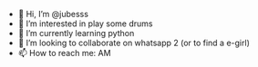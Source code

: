 - 👋 Hi, I’m @jubesss
- 👀 I’m interested in play some drums
- 🌱 I’m currently learning python
- 💞️ I’m looking to collaborate on whatsapp 2                                                          (or to find a e-girl)
- 📫 How to reach me: AM

<!---
jubesss/jubesss is a ✨ special ✨ repository because its `README.md` (this file) appears on your GitHub profile.
You can click the Preview link to take a look at your changes.
--->
